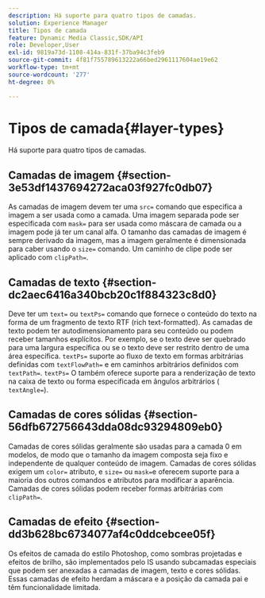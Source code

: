 ```yaml
---
description: Há suporte para quatro tipos de camadas.
solution: Experience Manager
title: Tipos de camada
feature: Dynamic Media Classic,SDK/API
role: Developer,User
exl-id: 9819a73d-1108-414a-831f-37ba94c3feb9
source-git-commit: 4f81f755789613222a66bed2961117604ae19e62
workflow-type: tm+mt
source-wordcount: '277'
ht-degree: 0%

---
```


# Tipos de camada{#layer-types}

Há suporte para quatro tipos de camadas.

## Camadas de imagem {#section-3e53df1437694272aca03f927fc0db07}

As camadas de imagem devem ter uma `src=` comando que especifica a imagem a ser usada como a camada. Uma imagem separada pode ser especificada com `mask=` para ser usada como máscara de camada ou a imagem pode já ter um canal alfa. O tamanho das camadas de imagem é sempre derivado da imagem, mas a imagem geralmente é dimensionada para caber usando o `size=` comando. Um caminho de clipe pode ser aplicado com `clipPath=`.

## Camadas de texto {#section-dc2aec6416a340bcb20c1f884323c8d0}

Deve ter um `text=` ou `textPs=` comando que fornece o conteúdo do texto na forma de um fragmento de texto RTF (rich text-formatted). As camadas de texto podem ter autodimensionamento para seu conteúdo ou podem receber tamanhos explícitos. Por exemplo, se o texto deve ser quebrado para uma largura específica ou se o texto deve ser restrito dentro de uma área específica. `textPs=` suporte ao fluxo de texto em formas arbitrárias definidas com `textFlowPath=` e em caminhos arbitrários definidos com `textPath=`. `textPs=` O também oferece suporte para a renderização de texto na caixa de texto ou forma especificada em ângulos arbitrários ( `textAngle=`).

## Camadas de cores sólidas {#section-56dfb672756643dda08dc93294809eb0}

Camadas de cores sólidas geralmente são usadas para a camada 0 em modelos, de modo que o tamanho da imagem composta seja fixo e independente de qualquer conteúdo de imagem. Camadas de cores sólidas exigem um `color=` atributo, e `size=` ou `mask=`e oferecem suporte para a maioria dos outros comandos e atributos para modificar a aparência. Camadas de cores sólidas podem receber formas arbitrárias com `clipPath=`.

## Camadas de efeito {#section-dd3b628bc6734077af4c0ddcebcee05f}

Os efeitos de camada do estilo Photoshop, como sombras projetadas e efeitos de brilho, são implementados pelo IS usando subcamadas especiais que podem ser anexadas a camadas de imagem, texto e cores sólidas. Essas camadas de efeito herdam a máscara e a posição da camada pai e têm funcionalidade limitada.

